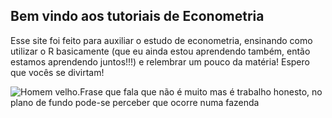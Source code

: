 ## Bem vindo aos tutoriais de Econometria

Esse site foi feito para auxiliar o estudo de econometria, ensinando como utilizar o R basicamente (que eu ainda estou aprendendo também, então estamos aprendendo juntos!!!) e relembrar um pouco da matéria! Espero que vocês se divirtam!

![Homem velho.Frase que fala que não é muito mas é trabalho honesto, no plano de fundo pode-se perceber que ocorre numa fazenda](https://www.google.com/url?sa=i&url=http%3A%2F%2Fdeeconometrist.nl%2Frebus-of-econometrics-meme%2F&psig=AOvVaw08k4ygSoxQrRWh4-CeSz94&ust=1595826554300000&source=images&cd=vfe&ved=0CAIQjRxqFwoTCJC2layT6uoCFQAAAAAdAAAAABAD)
